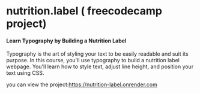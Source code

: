 # nutrition.label ( freecodecamp project)
<h4>Learn Typography by Building a Nutrition Label</h4>
<p>Typography is the art of styling your text to be easily readable and suit its purpose.
   In this course, you'll use typography to build a nutrition label webpage.
   You'll learn how to style text, adjust line height, and position your text using CSS.
 </p>
<p>you can view the project:<a href="https://nutrition-label.onrender.com/">https://nutrition-label.onrender.com</a>

